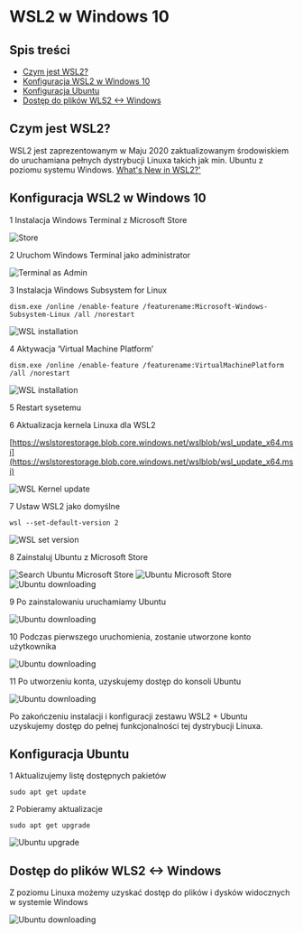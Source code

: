 # WSL2 w Windows 10

## Spis treści

* [Czym jest WSL2?](https://arturfog.github.io/articles/wsl2.md)
* [Konfiguracja WSL2 w Windows 10](https://arturfog.github.io/articles/wsl2.md)
* [Konfiguracja Ubuntu](https://arturfog.github.io/articles/wsl2.md)
* [Dostęp do plików WLS2 <-> Windows](https://arturfog.github.io/articles/wsl2.md)

## Czym jest WSL2? 

WSL2 jest zaprezentowanym w Maju 2020 zaktualizowanym środowiskiem do uruchamiana pełnych dystrybucji Linuxa takich jak min. Ubuntu 
z poziomu systemu Windows. [What's New in WSL2?'](https://docs.microsoft.com/en-us/windows/wsl/wsl2-index)

## Konfiguracja WSL2 w Windows 10

1 Instalacja Windows Terminal z Microsoft Store

![Store](https://arturfog.github.io/articles/wsl2/1.png)

2 Uruchom Windows Terminal jako administrator

![Terminal as Admin](https://arturfog.github.io/articles/wsl2/4.png)

3 Instalacja Windows Subsystem for Linux 

```
dism.exe /online /enable-feature /featurename:Microsoft-Windows-Subsystem-Linux /all /norestart
```

![WSL installation](https://arturfog.github.io/articles/wsl2/5.png)

4 Aktywacja ‘Virtual Machine Platform’ 

```
dism.exe /online /enable-feature /featurename:VirtualMachinePlatform /all /norestart
```

![WSL installation](https://arturfog.github.io/articles/wsl2/6.png)


5 Restart sysetemu

6 Aktualizacja kernela Linuxa dla WSL2

[https://wslstorestorage.blob.core.windows.net/wslblob/wsl_update_x64.msi](https://wslstorestorage.blob.core.windows.net/wslblob/wsl_update_x64.msi)

![WSL Kernel update](https://arturfog.github.io/articles/wsl2/7.png)

7 Ustaw WSL2 jako domyślne

```
wsl --set-default-version 2
```

![WSL set version](https://arturfog.github.io/articles/wsl2/8.png)

8 Zainstaluj Ubuntu z Microsoft Store

![Search Ubuntu Microsoft Store](https://arturfog.github.io/articles/wsl2/9.png)
![Ubuntu Microsoft Store](https://arturfog.github.io/articles/wsl2/10.png)
![Ubuntu downloading](https://arturfog.github.io/articles/wsl2/11.png)

9 Po zainstalowaniu uruchamiamy Ubuntu

![Ubuntu downloading](https://arturfog.github.io/articles/wsl2/12.png)

10 Podczas pierwszego uruchomienia, zostanie utworzone konto użytkownika

![Ubuntu downloading](https://arturfog.github.io/articles/wsl2/15.png)

11 Po utworzeniu konta, uzyskujemy dostęp do konsoli Ubuntu

![Ubuntu downloading](https://arturfog.github.io/articles/wsl2/16.png)

Po zakończeniu instalacji i konfiguracji zestawu WSL2 + Ubuntu uzyskujemy dostęp do 
pełnej funkcjonalności tej dystrybucji Linuxa. 

## Konfiguracja Ubuntu

1 Aktualizujemy listę dostępnych pakietów

```
sudo apt get update
```

2 Pobieramy aktualizacje

```
sudo apt get upgrade
```

![Ubuntu upgrade](https://arturfog.github.io/articles/wsl2/18.png)

## Dostęp do plików WLS2 <-> Windows

Z poziomu Linuxa możemy uzyskać dostęp do plików i dysków widocznych w systemie Windows

![Ubuntu downloading](https://arturfog.github.io/articles/wsl2/19.png)